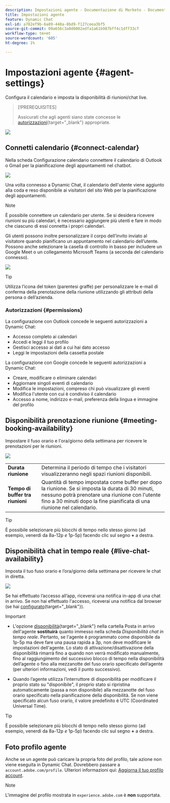 ```yaml
---
description: Impostazioni agente - Documentazione di Marketo - Documentazione del prodotto
title: Impostazioni agente
feature: Dynamic Chat
exl-id: a782ef9b-6a89-448a-8bd9-f127ceea3bf5
source-git-commit: 09a656c3a0d0002edfa1a61b987bff4c1dff33cf
workflow-type: tm+mt
source-wordcount: '605'
ht-degree: 1%

---
```


# Impostazioni agente {#agent-settings}

Configura il calendario e imposta la disponibilità di riunioni/chat live.

>[!PREREQUISITES]
>
>Assicurati che agli agenti siano state concesse le [autorizzazioni](/help/marketo/product-docs/demand-generation/dynamic-chat/setup-and-configuration/permissions.md){target="_blank"} appropriate.

![](assets/agent-settings-1.png)

## Connetti calendario {#connect-calendar}

Nella scheda Configurazione calendario connettere il calendario di Outlook o Gmail per la pianificazione degli appuntamenti nel chatbot.

![](assets/agent-settings-2.png)

Una volta connesso a Dynamic Chat, il calendario dell&#39;utente viene aggiunto alla coda e reso disponibile ai visitatori del sito Web per la pianificazione degli appuntamenti.

>[!NOTE]
>
>È possibile connettere un calendario per utente. Se si desidera ricevere riunioni su più calendari, è necessario aggiungere più utenti e fare in modo che ciascuno di essi connetta i propri calendari.

Gli utenti possono inoltre personalizzare il corpo dell’invito inviato al visitatore quando pianificano un appuntamento nel calendario dell’utente. Possono anche selezionare la casella di controllo in basso per includere un Google Meet o un collegamento Microsoft Teams (a seconda del calendario connesso).

![](assets/agent-settings-3.png)

>[!TIP]
>
>Utilizza l’icona del token (parentesi graffe) per personalizzare le e-mail di conferma della prenotazione della riunione utilizzando gli attributi della persona o dell’azienda.

### Autorizzazioni {#permissions}

La configurazione con Outlook concede le seguenti autorizzazioni a Dynamic Chat:

* Accesso completo ai calendari
* Accedi e leggi il tuo profilo
* Gestisci accesso ai dati a cui hai dato accesso
* Leggi le impostazioni della cassetta postale

La configurazione con Google concede le seguenti autorizzazioni a Dynamic Chat:

* Creare, modificare o eliminare calendari
* Aggiornare singoli eventi di calendario
* Modifica le impostazioni, compreso chi può visualizzare gli eventi
* Modifica l&#39;utente con cui è condiviso il calendario
* Accesso a nome, indirizzo e-mail, preferenza della lingua e immagine del profilo

## Disponibilità prenotazione riunione {#meeting-booking-availability}

Impostare il fuso orario e l&#39;ora/giorno della settimana per ricevere le prenotazioni per le riunioni.

![](assets/agent-settings-4.png)

<table>
 <tbody>
  <tr>
   <td><b>Durata riunione</b></td>
   <td>Determina il periodo di tempo che i visitatori visualizzeranno negli spazi riunioni disponibili.</td>
  </tr>
  <tr>
   <td><b>Tempo di buffer tra riunioni</b></td>
   <td>Quantità di tempo impostata come buffer per dopo la riunione. Se si imposta la durata di 30 minuti, nessuno potrà prenotare una riunione con l'utente fino a 30 minuti dopo la fine pianificata di una riunione nel calendario.</td>
  </tr>
 </tbody>
</table>

>[!TIP]
>
>È possibile selezionare più blocchi di tempo nello stesso giorno (ad esempio, venerdì da 8a-12p _e_ 1p-5p) facendo clic sul segno **+** a destra.

## Disponibilità chat in tempo reale {#live-chat-availability}

Imposta il tuo fuso orario e l’ora/giorno della settimana per ricevere le chat in diretta.

![](assets/agent-settings-5.png)

Se hai effettuato l’accesso all’app, riceverai una notifica in-app di una chat in arrivo. Se non hai effettuato l&#39;accesso, riceverai una notifica dal browser (se hai [configurato](/help/marketo/product-docs/demand-generation/dynamic-chat/live-chat/agent-inbox.md#live-chat-notifications){target="_blank"}).

>[!IMPORTANT]
>
>* L&#39;opzione [disponibilità](/help/marketo/product-docs/demand-generation/dynamic-chat/live-chat/agent-inbox.md#availability-toggle){target="_blank"} nella cartella Posta in arrivo dell&#39;agente **sostituirà** quanto immesso nella scheda _Disponibilità chat in tempo reale_. Pertanto, se l&#39;agente è programmato come disponibile da 1p-5p ma deve fare una pausa rapida a 3p, non deve modificare le impostazioni dell&#39;agente. Lo stato di attivazione/disattivazione della disponibilità rimarrà fino a quando non verrà modificato manualmente, fino al raggiungimento del successivo blocco di tempo nella disponibilità dell’agente o fino alla mezzanotte del fuso orario specificato dell’agente (per ulteriori informazioni, vedi il punto successivo).
>
>* Quando l’agente utilizza l’interruttore di disponibilità per modificare il proprio stato su &quot;disponibile&quot;, il proprio stato si ripristina automaticamente (passa a non disponibile) alla mezzanotte del fuso orario specificato nella pianificazione della disponibilità. Se non viene specificato alcun fuso orario, il valore predefinito è UTC (Coordinated Universal Time).

>[!TIP]
>
>È possibile selezionare più blocchi di tempo nello stesso giorno (ad esempio, venerdì da 8a-12p _e_ 1p-5p) facendo clic sul segno **+** a destra.

## Foto profilo agente

Anche se un agente può caricare la propria foto del profilo, tale azione non viene eseguita in Dynamic Chat. Dovrebbero passare a `account.adobe.com/profile`. Ulteriori informazioni qui: [Aggiorna il tuo profilo account](https://helpx.adobe.com/it/manage-account/using/edit-adobe-account-personal-profile.html).

>[!NOTE]
>
>L&#39;immagine del profilo mostrata in `experience.adobe.com` è **non** supportata.
